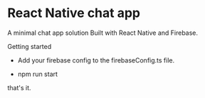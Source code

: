 # React Native chat app

A minimal chat app solution Built with React Native and Firebase.

Getting started

* Add your firebase config to the firebaseConfig.ts file.

* npm run start

that's it.
